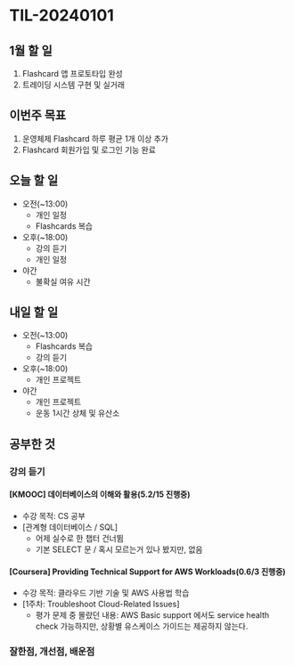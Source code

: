 # TIL-20240101

## 1월 할 일

1. Flashcard 앱 프로토타입 완성
2. 트레이딩 시스템 구현 및 실거래

## 이번주 목표

1. 운영체제 Flashcard 하루 평균 1개 이상 추가
2. Flashcard 회원가입 및 로그인 기능 완료

## 오늘 할 일

- 오전(~13:00)
  - 개인 일정
  - Flashcards 복습
- 오후(~18:00)
  - 강의 듣기
  - 개인 일정
- 야간
  - 불확실 여유 시간

## 내일 할 일

- 오전(~13:00)
  - Flashcards 복습
  - 강의 듣기
- 오후(~18:00)
  - 개인 프로젝트
- 야간
  - 개인 프로젝트
  - 운동 1시간 상체 및 유산소

## 공부한 것

### 강의 듣기

#### [KMOOC] 데이터베이스의 이해와 활용(5.2/15 진행중)

- 수강 목적: CS 공부
- [관계형 데이터베이스 / SQL]
  - 어제 실수로 한 챕터 건너뜀
  - 기본 SELECT 문 / 혹시 모르는거 있나 봤지만, 없음

#### [Coursera] Providing Technical Support for AWS Workloads(0.6/3 진행중)

- 수강 목적: 클라우드 기반 기술 및 AWS 사용법 학습
- [1주차: Troubleshoot Cloud-Related Issues]
  - 평가 문제 중 몰랐던 내용: AWS Basic support 에서도 service health check 가능하지만, 상황별 유스케이스 가이드는 제공하지 않는다.

### 잘한점, 개선점, 배운점
